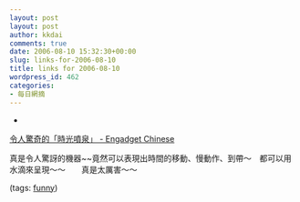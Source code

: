 ```yaml
---
layout: post
layout: post
author: kkdai
comments: true
date: 2006-08-10 15:32:30+00:00
slug: links-for-2006-08-10
title: links for 2006-08-10
wordpress_id: 462
categories:
- 每日網摘
---
```



	
  * 
		

[令人驚奇的「時光噴泉」 - Engadget Chinese](http://chinese.engadget.com/2006/08/09/wow-your-friends-with-your-very-own-time-fountain/)


		

真是令人驚訝的機器~~竟然可以表現出時間的移動、慢動作、到帶～　都可以用水滴來呈現～～　　真是太厲害～～


		

(tags: [funny](http://del.icio.us/kkdai/funny))


	


